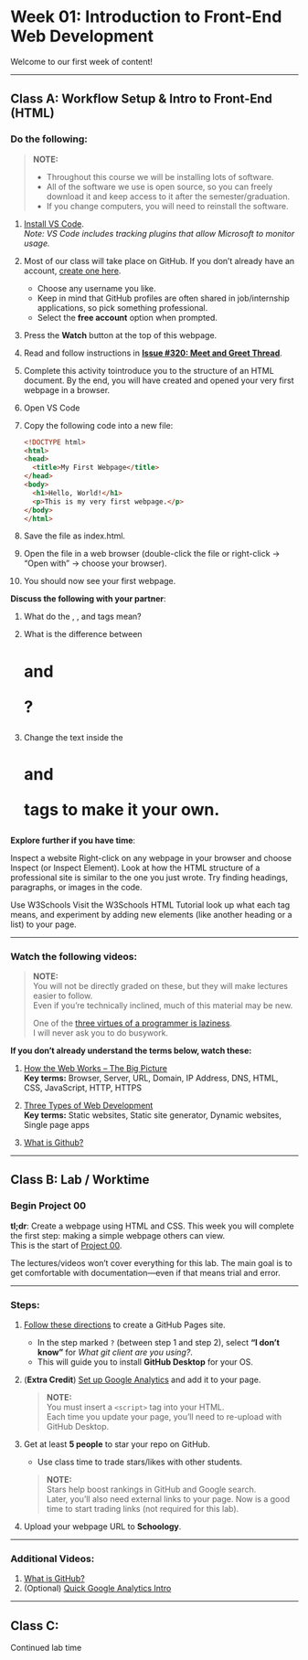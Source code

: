 # Week 01: Introduction to Front-End Web Development

Welcome to our first week of content! 

---

## Class A: Workflow Setup & Intro to Front-End (HTML)

### Do the following:

> **NOTE:**  
> - Throughout this course we will be installing lots of software.  
> - All of the software we use is open source, so you can freely download it and keep access to it after the semester/graduation.  
> - If you change computers, you will need to reinstall the software.  

1. [Install VS Code](https://code.visualstudio.com/Download).  
   *Note: VS Code includes tracking plugins that allow Microsoft to monitor usage.*

2. Most of our class will take place on GitHub. If you don’t already have an account, [create one here](https://github.com/join).  
   - Choose any username you like.  
   - Keep in mind that GitHub profiles are often shared in job/internship applications, so pick something professional.  
   - Select the **free account** option when prompted.  

3. Press the **Watch** button at the top of this webpage.  

4. Read and follow instructions in **[Issue #320: Meet and Greet Thread]()**.

5. Complete this activity tointroduce you to the structure of an HTML document. By the end, you will have created and opened your very first webpage in a browser.  

  1. Open VS Code 
  
  2. Copy the following code into a new file:  
  
     ```html
     <!DOCTYPE html>
     <html>
     <head>
       <title>My First Webpage</title>
     </head>
     <body>
       <h1>Hello, World!</h1>
       <p>This is my very first webpage.</p>
     </body>
     </html>
  3. Save the file as index.html.
  
  4. Open the file in a web browser (double-click the file or right-click → “Open with” → choose your browser).
  
  5. You should now see your first webpage.
  
  **Discuss the following with your partner**:
  
  1. What do the <html>, <head>, and <body> tags mean?
  
  2. What is the difference between <h1> and <p>?
  
  3. Change the text inside the <h1> and <p> tags to make it your own.
  
  **Explore further if you have time**:
  
  Inspect a website
  Right-click on any webpage in your browser and choose Inspect (or Inspect Element). Look at how the HTML structure of a professional site is similar to the one you just wrote. Try finding headings, paragraphs, or images in the code.
  
  Use W3Schools
  Visit the W3Schools HTML Tutorial
   look up what each tag means, and experiment by adding new elements (like another heading or a list) to your page.

---

### Watch the following videos:

> **NOTE:**  
> You will not be directly graded on these, but they will make lectures easier to follow.  
> Even if you’re technically inclined, much of this material may be new.  
> 
> One of the [three virtues of a programmer is laziness](https://thethreevirtues.com/).  
> I will never ask you to do busywork.

**If you don’t already understand the terms below, watch these:**

1. [How the Web Works – The Big Picture](https://www.youtube.com/watch?v=hJHvdBlSxug)  
   **Key terms:** Browser, Server, URL, Domain, IP Address, DNS, HTML, CSS, JavaScript, HTTP, HTTPS  

2. [Three Types of Web Development](https://www.youtube.com/watch?v=Kg0Q_YaQ3Gk)  
   **Key terms:** Static websites, Static site generator, Dynamic websites, Single page apps

3. [What is Github?](https://www.youtube.com/watch?v=pBy1zgt0XPc)


---

## Class B: Lab / Worktime  

### Begin Project 00

**tl;dr**: Create a webpage using HTML and CSS. This week you will complete the first step: making a simple webpage others can view.  
This is the start of [Project 00](/project_00_basic_webpage/).

The lectures/videos won’t cover everything for this lab. The main goal is to get comfortable with documentation—even if that means trial and error.  

---

### Steps:

1. [Follow these directions](https://pages.github.com/) to create a GitHub Pages site.  
   - In the step marked `?` (between step 1 and step 2), select **“I don’t know”** for *What git client are you using?*.  
   - This will guide you to install **GitHub Desktop** for your OS.  

2. (**Extra Credit**) [Set up Google Analytics](https://support.google.com/analytics/answer/1008015?hl=en) and add it to your page.  
   > **NOTE:**  
   > You must insert a `<script>` tag into your HTML.  
   > Each time you update your page, you’ll need to re-upload with GitHub Desktop.  

3. Get at least **5 people** to star your repo on GitHub.  
   - Use class time to trade stars/likes with other students.  
   > **NOTE:**  
   > Stars help boost rankings in GitHub and Google search.  
   > Later, you’ll also need external links to your page. Now is a good time to start trading links (not required for this lab).  

4. Upload your webpage URL to **Schoology**.

---

### Additional Videos:

1. [What is GitHub?](https://www.youtube.com/watch?v=w3jLJU7DT5E)  
2. (Optional) [Quick Google Analytics Intro](https://www.youtube.com/watch?v=RL61v47WyHs)

---

## Class C:  
Continued lab time






